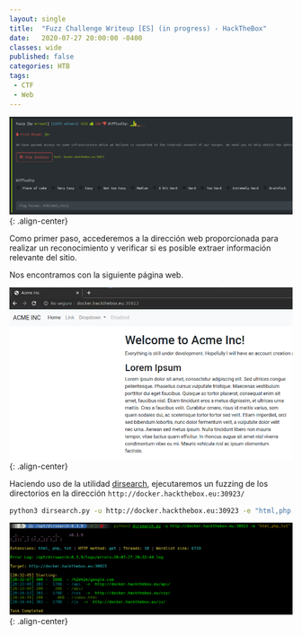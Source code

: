 ```yaml
---
layout: single
title:  "Fuzz Challenge Writeup [ES] (in progress) - HackTheBox"
date:   2020-07-27 20:00:00 -0400
classes: wide
published: false
categories: HTB
tags:
 - CTF
 - Web
---
```


![Challenge Info](/images/HTB/Fuzz/01-web.png "Challenge Info"){: .align-center}

Como primer paso, accederemos a la dirección web proporcionada para realizar un reconocimiento y verificar si es posible extraer información relevante del sitio.

Nos encontramos con la siguiente página web.

![Sitio web](/images/HTB/Fuzz/02-web.png "Sitio web"){: .align-center}

Haciendo uso de la utilidad [dirsearch](https://github.com/maurosoria/dirsearch), ejecutaremos un fuzzing de los directorios en la dirección ```http://docker.hackthebox.eu:30923/```


```bash
python3 dirsearch.py -u http://docker.hackthebox.eu:30923 -e "html,php,txt"
```

![Directory Fuzzing](/images/HTB/Fuzz/03-fuzzing1.png "Directory Fuzzing"){: .align-center}
